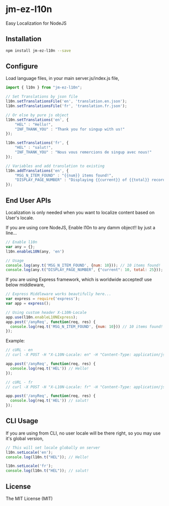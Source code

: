 # jm-ez-l10n
Easy Localization for NodeJS 

## Installation
```sh
npm install jm-ez-l10n --save
```

## Configure
Load language files, in your main server.js/index.js file,

```ts
import { l10n } from "jm-ez-l10n";

// Set Translations by json file
l10n.setTranslationsFile('en', 'translation.en.json');
l10n.setTranslationsFile('fr', 'translation.fr.json');

// Or else by pure js object
l10n.setTranslations('en', {
    "HEL" : "Hello!",
    "INF_THANK_YOU" : "Thank you for singup with us!"
});

l10n.setTranslations('fr', {
    "HEL" : "salut!",
    "INF_THANK_YOU" : "Nous vous remercions de singup avec nous!"
});

// Variables and add translation to existing
l10n.addTranslations('en', {
    "MSG_N_ITEM_FOUND" : "{{num}} items found!",
    "DISPLAY_PAGE_NUMBER" : "Displaying {{current}} of {{total}} records"
});
```

## End User APIs
Localization is only needed when you want to localize content based on User's locale.

If you are using core NodeJS, Enable l10n to any damm object!! by just a line...

```js
// Enable l10n
var any = {};
l10n.enableL10N(any, 'en')

// Usage
console.log(any.t('MSG_N_ITEM_FOUND', {num: 10})); // 10 items found!
console.log(any.t("DISPLAY_PAGE_NUMBER", {"current": 10, total: 25})); // Displaying 10 of 25 records
```

If you are using Express framework, which is worldwide accepted! use below middleware,

```js
// Express Middleware works beautifully here...
var express = require('express');
var app = express();

// Using custom header X-L10N-Locale
app.use(l10n.enableL10NExpress);
app.post('/anyReq', function(req, res) {
  console.log(req.t('MSG_N_ITEM_FOUND', {num: 10})) // 10 items found!
});
```

Example:

```js
// cURL - en
// curl -X POST -H "X-L10N-Locale: en" -H "Content-Type: application/json" -d '{"abc":"123"}'  http://localhost:1338/anyReq

app.post('/anyReq', function(req, res) {
  console.log(req.t('HEL')) // Hello!
});

// cURL - fr
// curl -X POST -H "X-L10N-Locale: fr" -H "Content-Type: application/json" -d '{"abc":"123"}'  http://localhost:1338/anyReq

app.post('/anyReq', function(req, res) {
  console.log(req.t('HEL')) // salut!
});
```

## CLI Usage
If you are using from CLI, no user locale will be there right, so you may use it's global version, 

```js
// This will set locale globally on server
l10n.setLocale('en');
console.log(l10n.t("HEL")); // Hello!

l10n.setLocale('fr');
console.log(l10n.t("HEL")); // salut!
```

## License
The MIT License (MIT)
